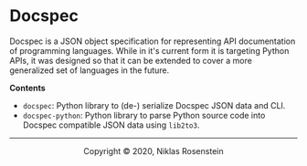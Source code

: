 # Docspec

Docspec is a JSON object specification for representing API documentation of
programming languages. While in it's current form it is targeting Python APIs,
it was designed so that it can be extended to cover a more generalized set of
languages in the future.

__Contents__

* `docspec`: Python library to (de-) serialize Docspec JSON data and CLI.
* `docspec-python`: Python library to parse Python source code into Docspec
  compatible JSON data using `lib2to3`.

---

<p align="center">Copyright &copy; 2020, Niklas Rosenstein</p>
